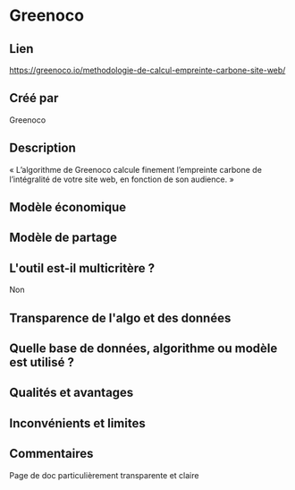 # Greenoco

## Lien 

https://greenoco.io/methodologie-de-calcul-empreinte-carbone-site-web/

## Créé par

Greenoco

## Description

« L’algorithme de Greenoco calcule finement l’empreinte carbone de l’intégralité de votre site web, en fonction de son audience. »

## Modèle économique



## Modèle de partage



## L'outil est-il multicritère ?

Non

## Transparence de l'algo et des données



## Quelle base de données, algorithme ou modèle est utilisé ?



## Qualités et avantages



## Inconvénients et limites



## Commentaires

Page de doc particulièrement transparente et claire

